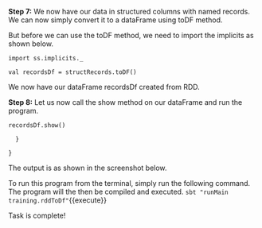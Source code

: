 
 

**Step 7:** We now have our data in structured columns with named records. We can now simply convert it to a dataFrame using toDF method. 

But before we can use the toDF method, we need to import the implicits as shown below.

```
import ss.implicits._

val recordsDf = structRecords.toDF()
```

We now have our dataFrame recordsDf created from RDD.

 



**Step 8:** Let us now call the show method on our dataFrame and run the program.

```
recordsDf.show()

  }

}
```

The output is as shown in the screenshot below.

To run this program from the terminal, simply run the following command. The program will the then be compiled and executed.
`sbt "runMain training.rddToDf"`{{execute}} 

Task is complete!
